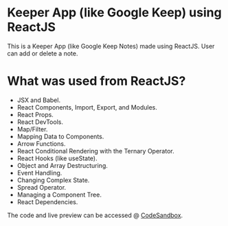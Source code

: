 # Keeper App (like Google Keep) using ReactJS
This is a Keeper App (like Google Keep Notes) made using ReactJS. User can add or delete a note.

# What was used from ReactJS?
* JSX and Babel.
* React Components, Import, Export, and Modules.
* React Props.
* React DevTools.
* Map/Filter.
* Mapping Data to Components.
* Arrow Functions.
* React Conditional Rendering with the Ternary Operator.
* React Hooks (like useState).
* Object and Array Destructuring.
* Event Handling.
* Changing Complex State.
* Spread Operator.
* Managing a Component Tree.
* React Dependencies.

The code and live preview can be accessed @ [CodeSandbox](https://codesandbox.io/p/sandbox/keeper-app-mzfvg4?layout=%257B%2522sidebarPanel%2522%253A%2522EXPLORER%2522%252C%2522rootPanelGroup%2522%253A%257B%2522direction%2522%253A%2522horizontal%2522%252C%2522contentType%2522%253A%2522UNKNOWN%2522%252C%2522type%2522%253A%2522PANEL_GROUP%2522%252C%2522id%2522%253A%2522ROOT_LAYOUT%2522%252C%2522panels%2522%253A%255B%257B%2522type%2522%253A%2522PANEL_GROUP%2522%252C%2522contentType%2522%253A%2522UNKNOWN%2522%252C%2522direction%2522%253A%2522vertical%2522%252C%2522id%2522%253A%2522clq5eomyi0006356hhgfvegbe%2522%252C%2522sizes%2522%253A%255B70%252C30%255D%252C%2522panels%2522%253A%255B%257B%2522type%2522%253A%2522PANEL_GROUP%2522%252C%2522contentType%2522%253A%2522EDITOR%2522%252C%2522direction%2522%253A%2522horizontal%2522%252C%2522id%2522%253A%2522EDITOR%2522%252C%2522panels%2522%253A%255B%257B%2522type%2522%253A%2522PANEL%2522%252C%2522contentType%2522%253A%2522EDITOR%2522%252C%2522id%2522%253A%2522clq5eomyi0002356hh6l0fftk%2522%257D%255D%257D%252C%257B%2522type%2522%253A%2522PANEL_GROUP%2522%252C%2522contentType%2522%253A%2522SHELLS%2522%252C%2522direction%2522%253A%2522horizontal%2522%252C%2522id%2522%253A%2522SHELLS%2522%252C%2522panels%2522%253A%255B%257B%2522type%2522%253A%2522PANEL%2522%252C%2522contentType%2522%253A%2522SHELLS%2522%252C%2522id%2522%253A%2522clq5eomyi0003356hre7lfydx%2522%257D%255D%252C%2522sizes%2522%253A%255B100%255D%257D%255D%257D%252C%257B%2522type%2522%253A%2522PANEL_GROUP%2522%252C%2522contentType%2522%253A%2522DEVTOOLS%2522%252C%2522direction%2522%253A%2522vertical%2522%252C%2522id%2522%253A%2522DEVTOOLS%2522%252C%2522panels%2522%253A%255B%257B%2522type%2522%253A%2522PANEL%2522%252C%2522contentType%2522%253A%2522DEVTOOLS%2522%252C%2522id%2522%253A%2522clq5eomyi0005356heur79rli%2522%257D%255D%252C%2522sizes%2522%253A%255B100%255D%257D%255D%252C%2522sizes%2522%253A%255B50%252C50%255D%257D%252C%2522tabbedPanels%2522%253A%257B%2522clq5eomyi0002356hh6l0fftk%2522%253A%257B%2522id%2522%253A%2522clq5eomyi0002356hh6l0fftk%2522%252C%2522tabs%2522%253A%255B%255D%257D%252C%2522clq5eomyi0005356heur79rli%2522%253A%257B%2522tabs%2522%253A%255B%257B%2522id%2522%253A%2522clq5eomyi0004356hp9f2tft4%2522%252C%2522mode%2522%253A%2522permanent%2522%252C%2522type%2522%253A%2522UNASSIGNED_PORT%2522%252C%2522port%2522%253A0%252C%2522path%2522%253A%2522%252F%2522%257D%255D%252C%2522id%2522%253A%2522clq5eomyi0005356heur79rli%2522%252C%2522activeTabId%2522%253A%2522clq5eomyi0004356hp9f2tft4%2522%257D%252C%2522clq5eomyi0003356hre7lfydx%2522%253A%257B%2522tabs%2522%253A%255B%255D%252C%2522id%2522%253A%2522clq5eomyi0003356hre7lfydx%2522%257D%257D%252C%2522showDevtools%2522%253Atrue%252C%2522showShells%2522%253Atrue%252C%2522showSidebar%2522%253Atrue%252C%2522sidebarPanelSize%2522%253A15%257D).
